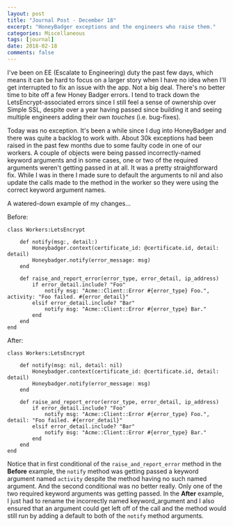 ```yaml
---
layout: post
title: "Journal Post - December 18"
excerpt: "HoneyBadger exceptions and the engineers who raise them."
categories: Miscellaneous
tags: [journal]
date: 2018-02-18
comments: false
---
```


I've been on EE (Escalate to Engineering) duty the past few days, which means it can be hard to focus on a larger story when I have no idea when I'll get interrupted to fix an issue with the app. Not a big deal. There's no better time to bite off a few Honey Badger errors. I tend to track down the LetsEncrypt-associated errors since I still feel a sense of ownership over Simple SSL, despite over a year having passed since building it and seeing multiple engineers adding their own _touches_ (i.e. bug-fixes). 

Today was no exception. It's been a while since I dug into HoneyBadger and there was quite a backlog to work with. About 30k exceptions had been raised in the past few months due to some faulty code in one of our workers. A couple of objects were being passed incorrectly-named keyword arguments and in some cases, one or two of the required arguments weren't getting passed in at all. It was a pretty straightforward fix. While I was in there I made sure to default the arguments to nil and also update the calls made to the method in the worker so they were using the correct keyword argument names.

A watered-down example of my changes...

Before:
```
class Workers:LetsEncrypt

    def notify(msg:, detail:)
        Honeybadger.context(certificate_id: @certificate.id, detail: detail)
        Honeybadger.notify(error_message: msg)
    end

    def raise_and_report_error(error_type, error_detail, ip_address)
        if error_detail.include? "Foo"
            notify msg: "Acme::Client::Error #{error_type} Foo.", activity: "Foo failed. #{error_detail}"
        elsif error_detail.include? "Bar"
            notify msg: "Acme::Client::Error #{error_type} Bar."
        end
    end
end
```

After:
```
class Workers:LetsEncrypt

    def notify(msg: nil, detail: nil)
        Honeybadger.context(certificate_id: @certificate.id, detail: detail)
        Honeybadger.notify(error_message: msg)
    end

    def raise_and_report_error(error_type, error_detail, ip_address)
        if error_detail.include? "Foo"
            notify msg: "Acme::Client::Error #{error_type} Foo.", detail: "Foo failed. #{error_detail}"
        elsif error_detail.include? "Bar"
            notify msg: "Acme::Client::Error #{error_type} Bar."
        end
    end
end
```
Notice that in first conditional of the `raise_and_report_error` method in the **Before** example, the `notify` method was getting passed a keyword argument named `activity` despite the method having no such named argument. And the second conditional was no better really. Only one of the two required keyword arguments was getting passed.
In the **After** example, I just had to rename the incorrectly named keyword_argument and I also ensured that an argument could get left off of the call and the method would still run by adding a default to both of the `notify` method arguments.